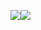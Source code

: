<a href="https://codeclimate.com/github/AngPanda/python-project-lvl2/maintainability"><img src="https://api.codeclimate.com/v1/badges/9a9021dc724f2956b87a/maintainability" /></a><a href="https://codeclimate.com/github/AngPanda/python-project-lvl2/test_coverage"><img src="https://api.codeclimate.com/v1/badges/9a9021dc724f2956b87a/test_coverage" /></a>
